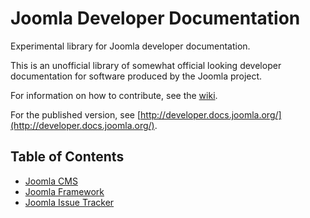 # Joomla Developer Documentation

Experimental library for Joomla developer documentation.

This is an unofficial library of somewhat official looking developer documentation for software produced by the Joomla project.

For information on how to contribute, see the [wiki](https://github.com/joomla/joomla-developer-docs/wiki).

For the published version, see [http://developer.docs.joomla.org/](http://developer.docs.joomla.org/).

## Table of Contents

* [Joomla CMS](http://developer.docs.joomla.org/#/en/cms/cms.md)
* [Joomla Framework](http://developer.docs.joomla.org/#/en/Framework/Framework.md)
* [Joomla Issue Tracker](http://issues.joomla.org)
